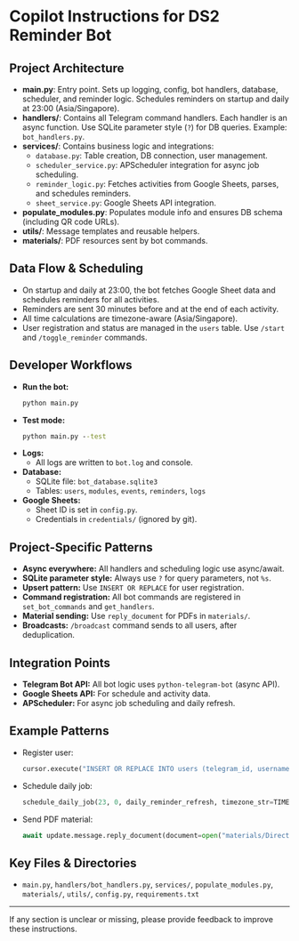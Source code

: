 # Copilot Instructions for DS2 Reminder Bot

## Project Architecture

- **main.py**: Entry point. Sets up logging, config, bot handlers, database, scheduler, and reminder logic. Schedules reminders on startup and daily at 23:00 (Asia/Singapore).
- **handlers/**: Contains all Telegram command handlers. Each handler is an async function. Use SQLite parameter style (`?`) for DB queries. Example: `bot_handlers.py`.
- **services/**: Contains business logic and integrations:
  - `database.py`: Table creation, DB connection, user management.
  - `scheduler_service.py`: APScheduler integration for async job scheduling.
  - `reminder_logic.py`: Fetches activities from Google Sheets, parses, and schedules reminders.
  - `sheet_service.py`: Google Sheets API integration.
- **populate_modules.py**: Populates module info and ensures DB schema (including QR code URLs).
- **utils/**: Message templates and reusable helpers.
- **materials/**: PDF resources sent by bot commands.

## Data Flow & Scheduling

- On startup and daily at 23:00, the bot fetches Google Sheet data and schedules reminders for all activities.
- Reminders are sent 30 minutes before and at the end of each activity.
- All time calculations are timezone-aware (Asia/Singapore).
- User registration and status are managed in the `users` table. Use `/start` and `/toggle_reminder` commands.

## Developer Workflows

- **Run the bot:**
  ```cmd
  python main.py
  ```
- **Test mode:**
  ```cmd
  python main.py --test
  ```
- **Logs:**
  - All logs are written to `bot.log` and console.
- **Database:**
  - SQLite file: `bot_database.sqlite3`
  - Tables: `users`, `modules`, `events`, `reminders`, `logs`
- **Google Sheets:**
  - Sheet ID is set in `config.py`.
  - Credentials in `credentials/` (ignored by git).

## Project-Specific Patterns

- **Async everywhere:** All handlers and scheduling logic use async/await.
- **SQLite parameter style:** Always use `?` for query parameters, not `%s`.
- **Upsert pattern:** Use `INSERT OR REPLACE` for user registration.
- **Command registration:** All bot commands are registered in `set_bot_commands` and `get_handlers`.
- **Material sending:** Use `reply_document` for PDFs in `materials/`.
- **Broadcasts:** `/broadcast` command sends to all users, after deduplication.

## Integration Points

- **Telegram Bot API:** All bot logic uses `python-telegram-bot` (async API).
- **Google Sheets API:** For schedule and activity data.
- **APScheduler:** For async job scheduling and daily refresh.

## Example Patterns

- Register user:
  ```python
  cursor.execute("INSERT OR REPLACE INTO users (telegram_id, username, registration_date, is_active) VALUES (?, ?, datetime('now'), 1)", (user_id, username))
  ```
- Schedule daily job:
  ```python
  schedule_daily_job(23, 0, daily_reminder_refresh, timezone_str=TIMEZONE)
  ```
- Send PDF material:
  ```python
  await update.message.reply_document(document=open("materials/Directions to NTU@one-north Executive Centre.pdf", "rb"), caption="Directions")
  ```

## Key Files & Directories

- `main.py`, `handlers/bot_handlers.py`, `services/`, `populate_modules.py`, `materials/`, `utils/`, `config.py`, `requirements.txt`

---

If any section is unclear or missing, please provide feedback to improve these instructions.
